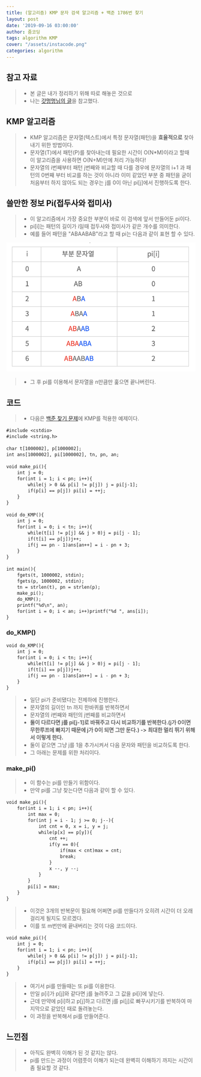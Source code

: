 ```yaml
---
title: (알고리즘) KMP 문자 검색 알고리즘 + 백준 1786번 찾기 
layout: post
date: '2019-09-16 03:00:00'
author: 줌코딩
tags: algorithm KMP
cover: "/assets/instacode.png"
categories: algorithm
---
```


## 참고 자료

>* 본 글은 내가 정리하기 위해 따로 해놓은 것으로
>* 나는 [갓멍멍님의 글](https://bowbowbow.tistory.com/6)을 참고했다.

## KMP 알고리즘

>* KMP 알고리즘은 문자열(텍스트)에서 특정 문자열(패턴)을 **효율적으로** 찾아내기 위한 방법이다.
>* 문자열(T)에서 패턴(P)를 찾아내는데 필요한 시간이 O(N*M)이라고 할때 이 알고리즘을 사용하면 O(N+M)만에 처리 가능하다!
>* 문자열의 i번째부터 패턴 j번째와 비교할 때 다를 경우에 문자열의 i+1 과 패턴의 0번째 부터 비교를 하는 것이 아니라 이미 같았던 부분 중 패턴을 굳이 처음부터 하지 않아도 되는 경우는 j를 0이 아닌 pi\[j\]에서 진행하도록 한다.

## 쓸만한 정보 Pi(접두사와 접미사)

>* 이 알고리즘에서 가장 중요한 부분이 바로 이 검색에 앞서 만들어둔 pi이다.
>* pi\[i\]는 패턴의 길이가 i일때 접두사와 접미사가 같은 개수를 의미한다.
>* 예를 들어 패턴을 "ABAABAB"라고 할 때 pi는 다음과 같이 표현 할 수 있다.

![사진](/assets/KMP-1.png)

>* 그 후 pi를 이용해서 문자열을 n만큼만 훑으면 끝나버린다.

## 코드

>* 다음은 [백준 찾기 문제](https://www.acmicpc.net/problem/1786)에 KMP를 적용한 예제이다.

    #include <cstdio>
    #include <string.h>

    char t[1000002], p[1000002];
    int ans[1000002], pi[1000002], tn, pn, an;

    void make_pi(){
        int j = 0;
        for(int i = 1; i < pn; i++){
            while(j > 0 && p[i] != p[j]) j = pi[j-1]; 
            if(p[i] == p[j]) pi[i] = ++j; 
        }
    }

    void do_KMP(){
        int j = 0;
        for(int i = 0; i < tn; i++){
            while(t[i] != p[j] && j > 0)j = pi[j - 1];
            if(t[i] == p[j])j++;
            if(j == pn - 1)ans[an++] = i - pn + 3;
        }
    }

    int main(){
        fgets(t, 1000002, stdin);
        fgets(p, 1000002, stdin);
        tn = strlen(t), pn = strlen(p);
        make_pi();
        do_KMP();
        printf("%d\n", an);
        for(int i = 0; i < an; i++)printf("%d ", ans[i]);
    }

### do_KMP()

    void do_KMP(){
        int j = 0;
        for(int i = 0; i < tn; i++){
            while(t[i] != p[j] && j > 0)j = pi[j - 1];
            if(t[i] == p[j])j++;
            if(j == pn - 1)ans[an++] = i - pn + 3;
        }
    }

>* 일단 pi가 준비됐다는 전제하에 진행한다.
>* 문자열의 길이인 tn 까지 한바퀴를 반복하면서
>* 문자열의 i번째와 패턴의 j번째를 비교하면서
>* **둘이 다르다면 j를 pi[j-1]로 바꿔주고 다시 비교하기를 반복한다.(j가 0이면 무한루프에 빠지기 때문에 j가 0이 되면 그만 둔다.) -> 최대한 멀리 뛰기 위해서 이렇게 한다.**
>* 둘이 같으면 그냥 j를 1을 추가시켜서 다음 문자와 패턴을 비교하도록 한다.
>* 그 아래는 문제를 위한 처리이다.

### make_pi()

>* 이 함수는 pi를 만들기 위함이다.
>* 만약 pi를 그냥 찾는다면 다음과 같이 할 수 있다.

    void make_pi(){
        for(int i = 1; i < pn; i++){
            int max = 0;
            for(int j = i - 1; j >= 0; j--){
                int cnt = 0, x = i, y = j;
                while(p[x] == p[y]){
                    cnt ++;
                    if(y == 0){
                        if(max < cnt)max = cnt;
                        break;
                    }
                    x --, y --;
                }
            }
            pi[i] = max;
        }
    }

>* 이것은 3개의 반복문이 필요해 어쩌면 pi를 만들다가 오히려 시간이 더 오래 걸리게 될지도 모르겠다.
>* 이를 또 m번만에 끝내버리는 것이 다음 코드이다.

    void make_pi(){
        int j = 0;
        for(int i = 1; i < pn; i++){
            while(j > 0 && p[i] != p[j]) j = pi[j-1]; 
            if(p[i] == p[j]) pi[i] = ++j; 
        }
    }

>* 여기서 pi를 만들때는 또 pi를 이용한다.
>* 만일 p\[i\]가 p\[j\]와 같다면 j를 늘려주고 그 값을 pi\[i\]에 넣는다.
>* 근데 만약에 p\[i\]하고 p\[j\]하고 다르면 j를 pi\[j\]로 빠꾸시키기를 반복하여 마지막으로 같았던 때로 돌려놓는다.
>* 이 과정을 반복해서 pi를 만들어준다.

## 느낀점

>* 아직도 완벽히 이해가 된 것 같지는 않다.
>* pi를 만드는 과정이 어렴풋이 이해가 되는데 완벽히 이해하기 까지는 시간이 좀 필요할 것 같다.
